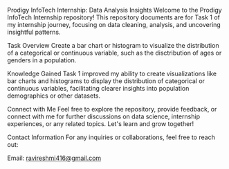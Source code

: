 Prodigy InfoTech Internship: Data Analysis Insights
Welcome to the Prodigy InfoTech Internship repository! This repository documents are for Task 1 of my internship journey, focusing on data cleaning, analysis, and uncovering insightful patterns.

Task Overview
Create a bar chart or histogram to visualize the distribution of a categorical or continuous variable, such as the disctribution of ages or genders in a population.

Knowledge Gained
Task 1 improved my ability to create visualizations like bar charts and histograms to display the distribution of categorical or continuous variables, facilitating clearer insights into population demographics or other datasets.

Connect with Me
Feel free to explore the repository, provide feedback, or connect with me for further discussions on data science, internship experiences, or any related topics. Let's learn and grow together!

Contact Information
For any inquiries or collaborations, feel free to reach out:

Email: ravireshmi416@gmail.com
